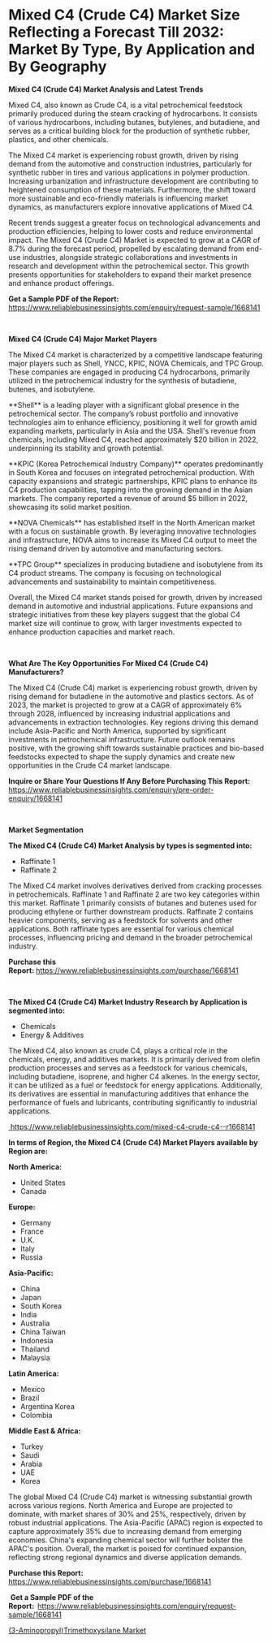 <p><h1>Mixed C4 (Crude C4) Market Size Reflecting a Forecast Till 2032: Market By Type, By Application and By Geography</h1></p><p><strong>Mixed C4 (Crude C4) Market Analysis and Latest Trends</strong></p>
<p><p>Mixed C4, also known as Crude C4, is a vital petrochemical feedstock primarily produced during the steam cracking of hydrocarbons. It consists of various hydrocarbons, including butanes, butylenes, and butadiene, and serves as a critical building block for the production of synthetic rubber, plastics, and other chemicals.</p><p>The Mixed C4 market is experiencing robust growth, driven by rising demand from the automotive and construction industries, particularly for synthetic rubber in tires and various applications in polymer production. Increasing urbanization and infrastructure development are contributing to heightened consumption of these materials. Furthermore, the shift toward more sustainable and eco-friendly materials is influencing market dynamics, as manufacturers explore innovative applications of Mixed C4.</p><p>Recent trends suggest a greater focus on technological advancements and production efficiencies, helping to lower costs and reduce environmental impact. The Mixed C4 (Crude C4) Market is expected to grow at a CAGR of 8.7% during the forecast period, propelled by escalating demand from end-use industries, alongside strategic collaborations and investments in research and development within the petrochemical sector. This growth presents opportunities for stakeholders to expand their market presence and enhance product offerings.</p></p>
<p><strong>Get a Sample PDF of the Report:&nbsp;</strong> <a href="https://www.reliablebusinessinsights.com/enquiry/request-sample/1668141?utm_campaign=3128&utm_medium=2&utm_source=Github&utm_content=ia&utm_term=02042025&utm_id=mixed-c4-crude-c4">https://www.reliablebusinessinsights.com/enquiry/request-sample/1668141</a></p>
<p>&nbsp;</p>
<p><strong>Mixed C4 (Crude C4) Major Market Players</strong></p>
<p><p>The Mixed C4 market is characterized by a competitive landscape featuring major players such as Shell, YNCC, KPIC, NOVA Chemicals, and TPC Group. These companies are engaged in producing C4 hydrocarbons, primarily utilized in the petrochemical industry for the synthesis of butadiene, butenes, and isobutylene.</p><p>**Shell** is a leading player with a significant global presence in the petrochemical sector. The company’s robust portfolio and innovative technologies aim to enhance efficiency, positioning it well for growth amid expanding markets, particularly in Asia and the USA. Shell's revenue from chemicals, including Mixed C4, reached approximately $20 billion in 2022, underpinning its stability and growth potential.</p><p>**KPIC (Korea Petrochemical Industry Company)** operates predominantly in South Korea and focuses on integrated petrochemical production. With capacity expansions and strategic partnerships, KPIC plans to enhance its C4 production capabilities, tapping into the growing demand in the Asian markets. The company reported a revenue of around $5 billion in 2022, showcasing its solid market position.</p><p>**NOVA Chemicals** has established itself in the North American market with a focus on sustainable growth. By leveraging innovative technologies and infrastructure, NOVA aims to increase its Mixed C4 output to meet the rising demand driven by automotive and manufacturing sectors.</p><p>**TPC Group** specializes in producing butadiene and isobutylene from its C4 product streams. The company is focusing on technological advancements and sustainability to maintain competitiveness. </p><p>Overall, the Mixed C4 market stands poised for growth, driven by increased demand in automotive and industrial applications. Future expansions and strategic initiatives from these key players suggest that the global C4 market size will continue to grow, with larger investments expected to enhance production capacities and market reach.</p></p>
<p>&nbsp;</p>
<p><strong>What Are The Key Opportunities For Mixed C4 (Crude C4) Manufacturers?</strong></p>
<p><p>The Mixed C4 (Crude C4) market is experiencing robust growth, driven by rising demand for butadiene in the automotive and plastics sectors. As of 2023, the market is projected to grow at a CAGR of approximately 6% through 2028, influenced by increasing industrial applications and advancements in extraction technologies. Key regions driving this demand include Asia-Pacific and North America, supported by significant investments in petrochemical infrastructure. Future outlook remains positive, with the growing shift towards sustainable practices and bio-based feedstocks expected to shape the supply dynamics and create new opportunities in the Crude C4 market landscape.</p></p>
<p><strong>Inquire or Share Your Questions If Any Before Purchasing This Report:</strong> <a href="https://www.reliablebusinessinsights.com/enquiry/pre-order-enquiry/1668141?utm_campaign=3128&utm_medium=2&utm_source=Github&utm_content=ia&utm_term=02042025&utm_id=mixed-c4-crude-c4">https://www.reliablebusinessinsights.com/enquiry/pre-order-enquiry/1668141</a></p>
<p>&nbsp;</p>
<p><strong>Market Segmentation</strong></p>
<p><strong>The Mixed C4 (Crude C4) Market Analysis by types is segmented into:</strong></p>
<p><ul><li>Raffinate 1</li><li>Raffinate 2</li></ul></p>
<p><p>The Mixed C4 market involves derivatives derived from cracking processes in petrochemicals. Raffinate 1 and Raffinate 2 are two key categories within this market. Raffinate 1 primarily consists of butanes and butenes used for producing ethylene or further downstream products. Raffinate 2 contains heavier components, serving as a feedstock for solvents and other applications. Both raffinate types are essential for various chemical processes, influencing pricing and demand in the broader petrochemical industry.</p></p>
<p><strong>Purchase this Report:&nbsp;</strong><a href="https://www.reliablebusinessinsights.com/purchase/1668141?utm_campaign=3128&utm_medium=2&utm_source=Github&utm_content=ia&utm_term=02042025&utm_id=mixed-c4-crude-c4">https://www.reliablebusinessinsights.com/purchase/1668141</a></p>
<p>&nbsp;</p>
<p><strong>The Mixed C4 (Crude C4) Market Industry Research by Application is segmented into:</strong></p>
<p><ul><li>Chemicals</li><li>Energy & Additives</li></ul></p>
<p><p>The Mixed C4, also known as crude C4, plays a critical role in the chemicals, energy, and additives markets. It is primarily derived from olefin production processes and serves as a feedstock for various chemicals, including butadiene, isoprene, and higher C4 alkenes. In the energy sector, it can be utilized as a fuel or feedstock for energy applications. Additionally, its derivatives are essential in manufacturing additives that enhance the performance of fuels and lubricants, contributing significantly to industrial applications.</p></p>
<p><a href="https://www.reliablebusinessinsights.com/mixed-c4-crude-c4--r1668141?utm_campaign=3128&utm_medium=2&utm_source=Github&utm_content=ia&utm_term=02042025&utm_id=mixed-c4-crude-c4">&nbsp;https://www.reliablebusinessinsights.com/mixed-c4-crude-c4--r1668141</a></p>
<p><strong>In terms of Region, the Mixed C4 (Crude C4) Market Players available by Region are:</strong></p>
<p>
    <p> <strong> North America: </strong>
        <ul>
            <li>United States</li>
            <li>Canada</li>
        </ul>
        </p> 
    <p> <strong> Europe: </strong>
        <ul>
            <li>Germany</li>
            <li>France</li>
            <li>U.K.</li>
            <li>Italy</li>
            <li>Russia</li>
        </ul>
        </p> 
    <p> <strong> Asia-Pacific: </strong>
        <ul>
            <li>China</li>
            <li>Japan</li>
            <li>South Korea</li>
            <li>India</li>
            <li>Australia</li>
            <li>China Taiwan</li>
            <li>Indonesia</li>
            <li>Thailand</li>
            <li>Malaysia</li>
        </ul>
        </p> 
    <p> <strong> Latin America: </strong>
        <ul>
            <li>Mexico</li>
            <li>Brazil</li>
            <li>Argentina Korea</li>
            <li>Colombia</li>
        </ul>
        </p> 
    <p> <strong> Middle East & Africa: </strong>
        <ul>
            <li>Turkey</li>
            <li>Saudi</li>
            <li>Arabia</li>
            <li>UAE</li>
            <li>Korea</li>
        </ul>
    </p>
    </p>
<p><p>The global Mixed C4 (Crude C4) market is witnessing substantial growth across various regions. North America and Europe are projected to dominate, with market shares of 30% and 25%, respectively, driven by robust industrial applications. The Asia-Pacific (APAC) region is expected to capture approximately 35% due to increasing demand from emerging economies. China's expanding chemical sector will further bolster the APAC's position. Overall, the market is poised for continued expansion, reflecting strong regional dynamics and diverse application demands.</p></p>
<p><strong>Purchase this Report: </strong><a href="https://www.reliablebusinessinsights.com/purchase/1668141?utm_campaign=3128&utm_medium=2&utm_source=Github&utm_content=ia&utm_term=02042025&utm_id=mixed-c4-crude-c4">https://www.reliablebusinessinsights.com/purchase/1668141</a></p>
<p>&nbsp;<strong>Get a Sample PDF of the Report:&nbsp;&nbsp;</strong><a href="https://www.reliablebusinessinsights.com/enquiry/request-sample/1668141?utm_campaign=3128&utm_medium=2&utm_source=Github&utm_content=ia&utm_term=02042025&utm_id=mixed-c4-crude-c4">https://www.reliablebusinessinsights.com/enquiry/request-sample/1668141</a></p>
<p><strong></strong></p>
<p><p><a href="https://github.com/shadnfamoza/Market-Research-Report-List-1/blob/main/3-aminopropyltrimethoxysilane-market.md?utm_campaign=3128&utm_medium=2&utm_source=Github&utm_content=ia&utm_term=02042025&utm_id=mixed-c4-crude-c4">(3-Aminopropyl)Trimethoxysilane Market</a></p></p>